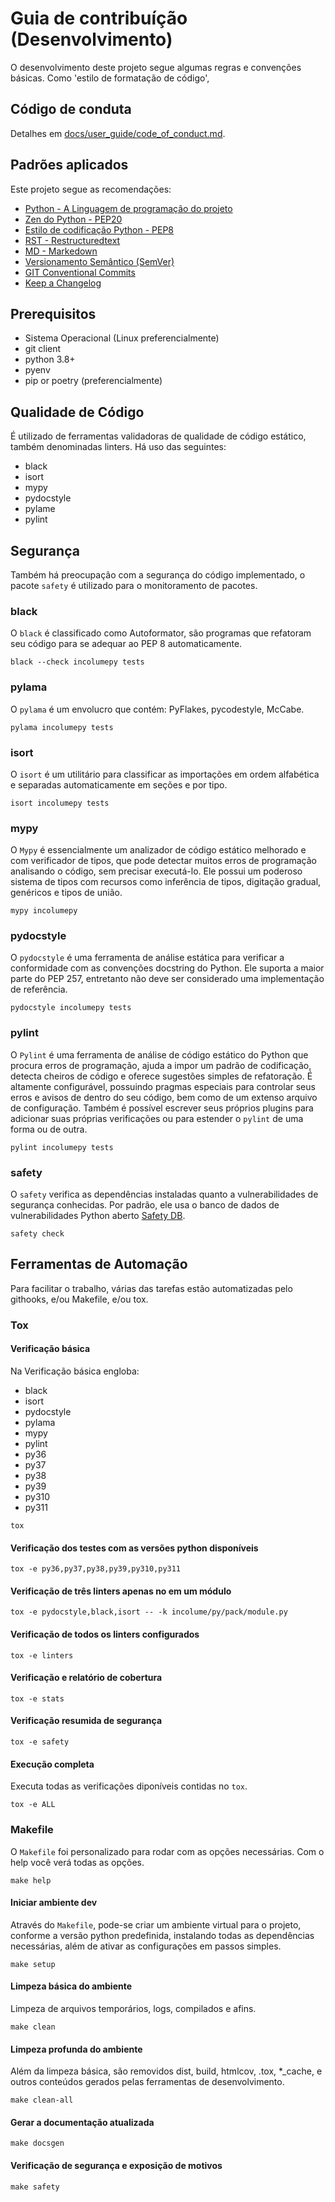 # Guia de contribuíção (Desenvolvimento)

O desenvolvimento deste projeto segue algumas regras e convenções
básicas. Como 'estilo de formatação de código',

## Código de conduta
Detalhes em [docs/user_guide/code_of_conduct.md](code_of_conduct.md).

## Padrões aplicados ##
Este projeto segue as recomendações:
- [Python - A Linguagem de programação do projeto](http://www.python.org/doc)
- [Zen do Python - PEP20](zenpy.md)
- [Estilo de codificação Python - PEP8](https://pep8.org/)
- [RST - Restructuredtext](https://docutils.sourceforge.io/docs/ref/rst/restructuredtext.html)
- [MD - Markedown](https://www.markdownguide.org/basic-syntax/)
- [Versionamento Semântico (SemVer)](https://semver.org/lang/pt-BR/)
- [GIT Conventional Commits](https://www.conventionalcommits.org/pt-br/v1.0.0/)
- [Keep a Changelog](https://keepachangelog.com/en/1.0.0/)

## Prerequisitos ##
- Sistema Operacional (Linux preferencialmente)
- git client
- python 3.8+
- pyenv
- pip or poetry (preferencialmente)

## Qualidade de Código ##
É utilizado de ferramentas validadoras de qualidade de código estático,
também denominadas linters.
Há uso das seguintes:
- black
- isort
- mypy
- pydocstyle
- pylame
- pylint

## Segurança ##
Também há preocupação com a segurança do código implementado, o pacote
`safety` é utilizado para o monitoramento de pacotes.

### black ###
O `black` é classificado como Autoformator, são programas que
refatoram seu código para se adequar ao PEP 8 automaticamente.
```shell
black --check incolumepy tests
```
### pylama ###
O `pylama` é um envolucro que contém: PyFlakes, pycodestyle, McCabe.
```shell
pylama incolumepy tests
```
### isort ###
O `isort` é um utilitário para classificar as importações
em ordem alfabética e separadas automaticamente em seções e por tipo.
```shell
isort incolumepy tests
```
### mypy ###
O `Mypy` é essencialmente um analizador de código estático melhorado e com
verificador de tipos, que pode detectar muitos erros de programação
analisando o código, sem precisar executá-lo.
Ele possui um poderoso sistema de tipos com recursos como
inferência de tipos, digitação gradual, genéricos e tipos de união.
```shell
mypy incolumepy
```
### pydocstyle
O `pydocstyle` é uma ferramenta de análise estática para verificar a
conformidade com as convenções docstring do Python. Ele suporta a maior
parte do PEP 257, entretanto não deve ser considerado uma
implementação de referência.
```shell
pydocstyle incolumepy tests
```
### pylint ###
O `Pylint` é uma ferramenta de análise de código estático do Python
que procura erros de programação, ajuda a impor um padrão de codificação,
detecta cheiros de código e oferece sugestões simples de refatoração.
É altamente configurável, possuindo pragmas especiais para controlar
seus erros e avisos de dentro do seu código, bem como de um extenso
arquivo de configuração. Também é possível escrever seus próprios plugins
para adicionar suas próprias verificações ou para estender o `pylint`
de uma forma ou de outra.
```shell
pylint incolumepy tests
```
### safety ###
O `safety` verifica as dependências instaladas quanto a vulnerabilidades
de segurança conhecidas.
Por padrão, ele usa o banco de dados de vulnerabilidades Python aberto
[Safety DB](https://github.com/pyupio/safety-db).
```shell
safety check
```

## Ferramentas de Automação ##
Para facilitar o trabalho, várias das tarefas estão automatizadas pelo
githooks, e/ou Makefile, e/ou tox.

### Tox ###

#### Verificação básica ####

Na Verificação básica engloba:
- black
- isort
- pydocstyle
- pylama
- mypy
- pylint
- py36
- py37
- py38
- py39
- py310
- py311

```shell
tox
```
#### Verificação dos testes com as versões python disponíveis ####
```shell
tox -e py36,py37,py38,py39,py310,py311
```
#### Verificação de três linters apenas no em um módulo ####
```shell
tox -e pydocstyle,black,isort -- -k incolume/py/pack/module.py
```

#### Verificação de todos os linters configurados ####
```shell
tox -e linters
```

#### Verificação e relatório de cobertura ####
```shell
tox -e stats
```

#### Verificação resumida de segurança ####
```shell
tox -e safety
```

#### Execução completa ####
Executa todas as verificações diponíveis contidas no `tox`.
```shell
tox -e ALL
```

### Makefile ###
O `Makefile` foi personalizado para rodar com as opções necessárias.
Com o help você verá todas as opções.
```shell
make help
```
#### Iniciar ambiente dev ####
Através do `Makefile`, pode-se criar um ambiente virtual para o projeto,
conforme a versão python predefinida, instalando todas as dependências
necessárias, além de ativar as configurações em passos simples.

```shell
make setup
```

#### Limpeza básica do ambiente
Limpeza de arquivos temporários, logs, compilados e afins.
```shell
make clean
```

#### Limpeza profunda do ambiente
Além da limpeza básica, são removidos dist, build, htmlcov, .tox, *_cache,
e outros conteúdos gerados pelas ferramentas de desenvolvimento.
```shell
make clean-all
```

#### Gerar a documentação atualizada
```shell
make docsgen
```

#### Verificação de segurança e exposição de motivos
```shell
make safety
```
